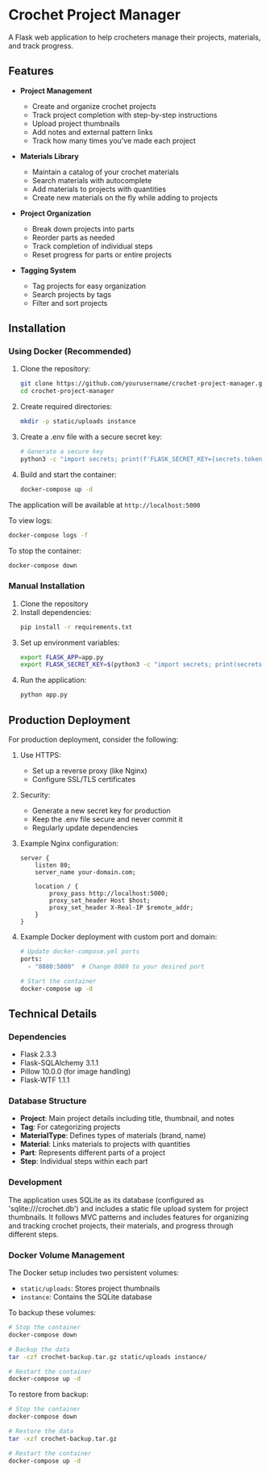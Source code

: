 # Crochet Project Manager

A Flask web application to help crocheters manage their projects, materials, and track progress.

## Features

- **Project Management**
  - Create and organize crochet projects
  - Track project completion with step-by-step instructions
  - Upload project thumbnails
  - Add notes and external pattern links
  - Track how many times you've made each project

- **Materials Library**
  - Maintain a catalog of your crochet materials
  - Search materials with autocomplete
  - Add materials to projects with quantities
  - Create new materials on the fly while adding to projects

- **Project Organization**
  - Break down projects into parts
  - Reorder parts as needed
  - Track completion of individual steps
  - Reset progress for parts or entire projects

- **Tagging System**
  - Tag projects for easy organization
  - Search projects by tags
  - Filter and sort projects

## Installation

### Using Docker (Recommended)

1. Clone the repository:
   ```bash
   git clone https://github.com/yourusername/crochet-project-manager.git
   cd crochet-project-manager
   ```

2. Create required directories:
   ```bash
   mkdir -p static/uploads instance
   ```

3. Create a .env file with a secure secret key:
   ```bash
   # Generate a secure key
   python3 -c "import secrets; print(f'FLASK_SECRET_KEY={secrets.token_hex(32)}')" > .env
   ```

4. Build and start the container:
   ```bash
   docker-compose up -d
   ```

The application will be available at `http://localhost:5000`

To view logs:
```bash
docker-compose logs -f
```

To stop the container:
```bash
docker-compose down
```

### Manual Installation

1. Clone the repository
2. Install dependencies:
   ```bash
   pip install -r requirements.txt
   ```
3. Set up environment variables:
   ```bash
   export FLASK_APP=app.py
   export FLASK_SECRET_KEY=$(python3 -c "import secrets; print(secrets.token_hex(32))")
   ```
4. Run the application:
   ```bash
   python app.py
   ```

## Production Deployment

For production deployment, consider the following:

1. Use HTTPS:
   - Set up a reverse proxy (like Nginx)
   - Configure SSL/TLS certificates

2. Security:
   - Generate a new secret key for production
   - Keep the .env file secure and never commit it
   - Regularly update dependencies

3. Example Nginx configuration:
   ```nginx
   server {
       listen 80;
       server_name your-domain.com;
       
       location / {
           proxy_pass http://localhost:5000;
           proxy_set_header Host $host;
           proxy_set_header X-Real-IP $remote_addr;
       }
   }
   ```

4. Example Docker deployment with custom port and domain:
   ```bash
   # Update docker-compose.yml ports
   ports:
     - "8080:5000"  # Change 8080 to your desired port

   # Start the container
   docker-compose up -d
   ```

## Technical Details

### Dependencies

- Flask 2.3.3
- Flask-SQLAlchemy 3.1.1
- Pillow 10.0.0 (for image handling)
- Flask-WTF 1.1.1

### Database Structure

- **Project**: Main project details including title, thumbnail, and notes
- **Tag**: For categorizing projects
- **MaterialType**: Defines types of materials (brand, name)
- **Material**: Links materials to projects with quantities
- **Part**: Represents different parts of a project
- **Step**: Individual steps within each part

### Development

The application uses SQLite as its database (configured as 'sqlite:///crochet.db') and includes a static file upload system for project thumbnails. It follows MVC patterns and includes features for organizing and tracking crochet projects, their materials, and progress through different steps.

### Docker Volume Management

The Docker setup includes two persistent volumes:
- `static/uploads`: Stores project thumbnails
- `instance`: Contains the SQLite database

To backup these volumes:
```bash
# Stop the container
docker-compose down

# Backup the data
tar -czf crochet-backup.tar.gz static/uploads instance/

# Restart the container
docker-compose up -d
```

To restore from backup:
```bash
# Stop the container
docker-compose down

# Restore the data
tar -xzf crochet-backup.tar.gz

# Restart the container
docker-compose up -d
```